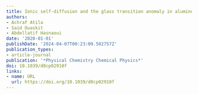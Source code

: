 ```yaml
---
title: Ionic self-diffusion and the glass transition anomaly in aluminosilicates
authors:
- Achraf Atila
- Said Ouaskit
- Abdellatif Hasnaoui
date: '2020-01-01'
publishDate: '2024-04-07T00:23:09.502757Z'
publication_types:
- article-journal
publication: '*Physical Chemistry Chemical Physics*'
doi: 10.1039/d0cp02910f
links:
- name: URL
  url: https://doi.org/10.1039/d0cp02910f
---
```

